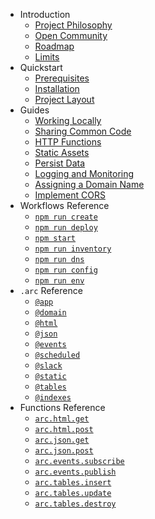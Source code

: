 - Introduction
  - [Project Philosophy](/intro/philosophy)
  - [Open Community](/intro/community)
  - [Roadmap](/intro/roadmap)
  - [Limits](/intro/limits)
- Quickstart
  - [Prerequisites](/quickstart)
  - [Installation](/quickstart/install)
  - [Project Layout](/quickstart/arc-project-layout)
- Guides
  - [Working Locally](/guides/offline)
  - [Sharing Common Code](/guides/sharing-common-code)
  - [HTTP Functions](/guides/http)
  - [Static Assets](/guides/static-assets)
  - [Persist Data](/guides/data)
  - [Logging and Monitoring](/guides/logging)
  - [Assigning a Domain Name](/guides/custom-dns)
  - [Implement CORS](/guides/cors)
- Workflows Reference
  - [`npm run create`](/reference/arc-create)
  - [`npm run deploy`](/reference/arc-deploy)
  - [`npm start`](/reference/arc-sandbox)
  - [`npm run inventory`](/reference/arc-inventory)
  - [`npm run dns`](/reference/arc-dns)
  - [`npm run config`](/reference/arc-config)
  - [`npm run env`](/reference/arc-env)
- `.arc` Reference
  - [`@app`](/reference/app)
  - [`@domain`](/reference/domain)
  - [`@html`](/reference/html)
  - [`@json`](/reference/json)
  - [`@events`](/reference/events)
  - [`@scheduled`](/reference/scheduled)
  - [`@slack`](/reference/slack)
  - [`@static`](/reference/static)
  - [`@tables`](/reference/tables)
  - [`@indexes`](/reference/indexes)
- Functions Reference
  - [`arc.html.get`](/reference/html-get)
  - [`arc.html.post`](/reference/html-post)
  - [`arc.json.get`](/reference/json-get)
  - [`arc.json.post`](/reference/json-post)
  - [`arc.events.subscribe`](/reference/events-subscribe)
  - [`arc.events.publish`](/reference/events-publish)
  - [`arc.tables.insert`](/reference/tables-insert)
  - [`arc.tables.update`](/reference/tables-update)
  - [`arc.tables.destroy`](/reference/tables-destroy)

<!--
- Data Reference
  - [`data._name`](/reference/data-name)
  - [`data._db`](/reference/data-db)
  - [`data._doc`](/reference/data-doc)
  - [`get`](/reference/data-get)
  - [`query`](/reference/data-query)
  - [`scan`](/reference/data-scan)
  - [`put`](/reference/data-put)
  - [`update`](/reference/data-update)
  - [`delete`](/reference/data-delete)
-->
